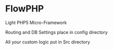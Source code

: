 # FlowPHP
Light PHP5 Micro-Framework

Routing and DB Settings place in config directory

All your custom logic put in Src directory
